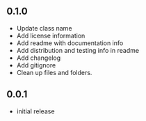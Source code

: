 ## 0.1.0

* Update class name
* Add license information
* Add readme with documentation info
* Add distribution and testing info in readme
* Add changelog
* Add gitignore
* Clean up files and folders.

## 0.0.1

* initial release